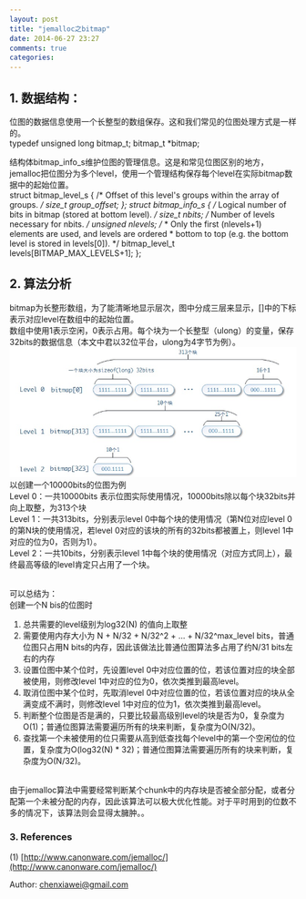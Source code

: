 ```yaml
---
layout: post
title: "jemalloc之bitmap"
date: 2014-06-27 23:27
comments: true
categories: 
---
```


## 1. 数据结构：
位图的数据信息使用一个长整型的数组保存。这和我们常见的位图处理方式是一样的。<br>
	typedef unsigned long bitmap_t;
	bitmap_t *bitmap;
	
结构体bitmap_info_s维护位图的管理信息。这是和常见位图区别的地方，jemalloc把位图分为多个level，使用一个管理结构保存每个level在实际bitmap数据中的起始位置。<br>
	struct bitmap_level_s {
		/* Offset of this level's groups within the array of groups. */
		size_t group_offset;
	};
	struct bitmap_info_s {
		/* Logical number of bits in bitmap (stored at bottom level). */
		size_t nbits;
		/* Number of levels necessary for nbits. */
		unsigned nlevels;
		/*
		 * Only the first (nlevels+1) elements are used, and levels are ordered
		 * bottom to top (e.g. the bottom level is stored in levels[0]).
		 */
		bitmap_level_t levels[BITMAP_MAX_LEVELS+1];
	};

## 2. 算法分析
bitmap为长整形数组，为了能清晰地显示层次，图中分成三层来显示，[]中的下标表示对应level在数组中的起始位置。<br>
数组中使用1表示空闲，0表示占用。每个块为一个长整型（ulong）的变量，保存32bits的数据信息（本文中君以32位平台，ulong为4字节为例）。<br>
<img src="/images/je_bmp.jpg" alt="bitmap" /><br>
以创建一个10000bits的位图为例<br>
Level 0：一共10000bits 表示位图实际使用情况，10000bits除以每个块32bits并向上取整，为313个块<br>
Level 1：一共313bits，分别表示level 0中每个块的使用情况（第N位对应level 0的第N块的使用情况，若level 0对应的该块的所有的32bits都被置上，则level 1中对应的位为0，否则为1）。<br>
Level 2：一共10bits，分别表示level 1中每个块的使用情况（对应方式同上），最终最高等级的level肯定只占用了一个块。<br>
<br>
 
可以总结为：<br>
创建一个N bis的位图时<br>
1. 总共需要的level级别为log32(N) 的值向上取整<br>
2. 需要使用内存大小为 N + N/32 + N/32^2  + … + N/32^max_level bits，普通位图只占用N bits的内存，因此该做法比普通位图算法多占用了约N/31 bits左右的内存 <br>
3. 设置位图中某个位时，先设置level 0中对应位置的位，若该位置对应的块全部被使用，则修改level 1中对应的位为0，依次类推到最高level。<br>
4. 取消位图中某个位时，先取消level 0中对应位置的位，若该位置对应的块从全满变成不满时，则修改level 1中对应的位为1，依次类推到最高level。<br>
5. 判断整个位图是否是满的，只要比较最高级别level的块是否为0，复杂度为O(1)；普通位图算法需要遍历所有的块来判断，复杂度为O(N/32)。<br>
6. 查找第一个未被使用的位只需要从高到低查找每个level中的第一个空闲位的位置，复杂度为O(log32(N) * 32)；普通位图算法需要遍历所有的块来判断，复杂度为O(N/32)。<br>
<br>
由于jemalloc算法中需要经常判断某个chunk中的内存块是否被全部分配，或者分配第一个未被分配的内存，因此该算法可以极大优化性能。对于平时用到的位数不多的情况下，该算法则会显得太臃肿。。<br>

### 3. References
(1) [http://www.canonware.com/jemalloc/](http://www.canonware.com/jemalloc/) <br>

Author: chenxiawei@gmail.com<br>